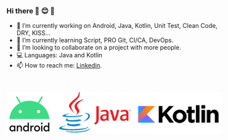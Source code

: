 ### Hi there 👋 😊  🙏

- 🔭 I’m currently working on Android, Java, Kotlin, Unit Test, Clean Code, DRY, KISS...
- 🌱 I’m currently learning Script, PRO Git, CI/CA, DevOps.
- 👯 I’m looking to collaborate on a project with more people.
- 💻 Languages: Java and Kotlin
- 📫 How to reach me: [Linkedin](https://www.linkedin.com/in/jesusrojoprogramador/).

\
\
![AJK](https://github.com/bitlibitloque/bitlibitloque/blob/main/android-java-kotlin512.png)

<!--
**bitlibitloque/bitlibitloque** is a ✨ _special_ ✨ repository because its `README.md` (this file) appears on your GitHub profile.

Here are some ideas to get you started:

- 🔭 I’m currently working on ...
- 🌱 I’m currently learning ...
- 👯 I’m looking to collaborate on ...
- 🤔 I’m looking for help with ...
- 💬 Ask me about ...
- 📫 How to reach me: ...
- 😄 Pronouns: ...
- ⚡ Fun fact: ...
-->
